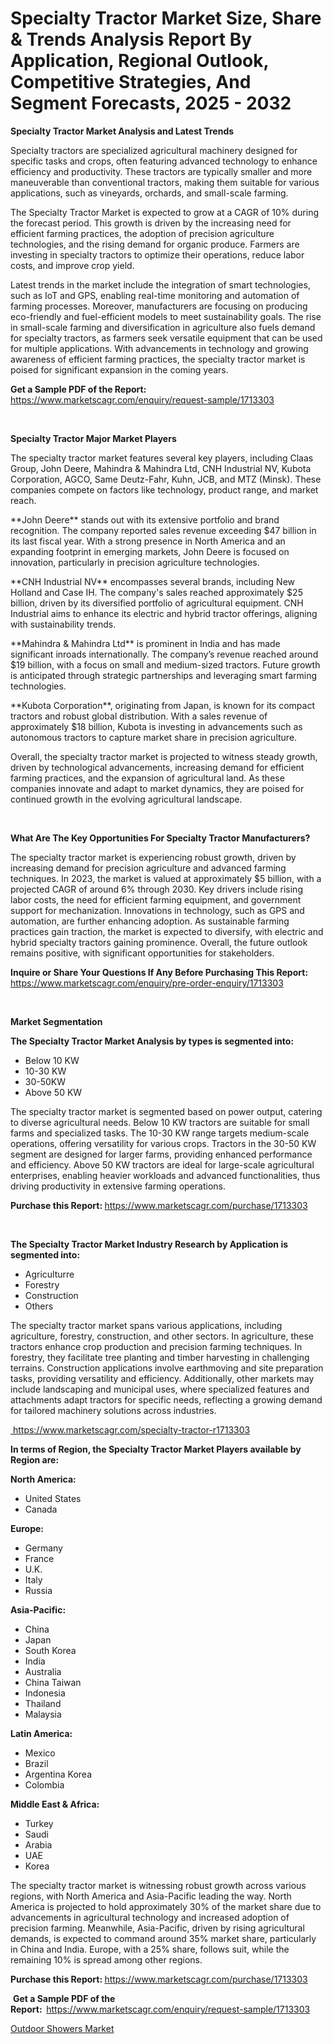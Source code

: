 <p><h1>Specialty Tractor Market Size, Share & Trends Analysis Report By Application, Regional Outlook, Competitive Strategies, And Segment Forecasts, 2025 - 2032</h1></p><p><strong>Specialty Tractor Market Analysis and Latest Trends</strong></p>
<p><p>Specialty tractors are specialized agricultural machinery designed for specific tasks and crops, often featuring advanced technology to enhance efficiency and productivity. These tractors are typically smaller and more maneuverable than conventional tractors, making them suitable for various applications, such as vineyards, orchards, and small-scale farming.</p><p>The Specialty Tractor Market is expected to grow at a CAGR of 10% during the forecast period. This growth is driven by the increasing need for efficient farming practices, the adoption of precision agriculture technologies, and the rising demand for organic produce. Farmers are investing in specialty tractors to optimize their operations, reduce labor costs, and improve crop yield.</p><p>Latest trends in the market include the integration of smart technologies, such as IoT and GPS, enabling real-time monitoring and automation of farming processes. Moreover, manufacturers are focusing on producing eco-friendly and fuel-efficient models to meet sustainability goals. The rise in small-scale farming and diversification in agriculture also fuels demand for specialty tractors, as farmers seek versatile equipment that can be used for multiple applications. With advancements in technology and growing awareness of efficient farming practices, the specialty tractor market is poised for significant expansion in the coming years.</p></p>
<p><strong>Get a Sample PDF of the Report:&nbsp;</strong> <a href="https://www.marketscagr.com/enquiry/request-sample/1713303?utm_campaign=2935&utm_medium=2&utm_source=Github&utm_content=ia&utm_term=08042025&utm_id=specialty-tractor">https://www.marketscagr.com/enquiry/request-sample/1713303</a></p>
<p>&nbsp;</p>
<p><strong>Specialty Tractor Major Market Players</strong></p>
<p><p>The specialty tractor market features several key players, including Claas Group, John Deere, Mahindra & Mahindra Ltd, CNH Industrial NV, Kubota Corporation, AGCO, Same Deutz-Fahr, Kuhn, JCB, and MTZ (Minsk). These companies compete on factors like technology, product range, and market reach.</p><p>**John Deere** stands out with its extensive portfolio and brand recognition. The company reported sales revenue exceeding $47 billion in its last fiscal year. With a strong presence in North America and an expanding footprint in emerging markets, John Deere is focused on innovation, particularly in precision agriculture technologies.</p><p>**CNH Industrial NV** encompasses several brands, including New Holland and Case IH. The company's sales reached approximately $25 billion, driven by its diversified portfolio of agricultural equipment. CNH Industrial aims to enhance its electric and hybrid tractor offerings, aligning with sustainability trends.</p><p>**Mahindra & Mahindra Ltd** is prominent in India and has made significant inroads internationally. The company’s revenue reached around $19 billion, with a focus on small and medium-sized tractors. Future growth is anticipated through strategic partnerships and leveraging smart farming technologies.</p><p>**Kubota Corporation**, originating from Japan, is known for its compact tractors and robust global distribution. With a sales revenue of approximately $18 billion, Kubota is investing in advancements such as autonomous tractors to capture market share in precision agriculture.</p><p>Overall, the specialty tractor market is projected to witness steady growth, driven by technological advancements, increasing demand for efficient farming practices, and the expansion of agricultural land. As these companies innovate and adapt to market dynamics, they are poised for continued growth in the evolving agricultural landscape.</p></p>
<p>&nbsp;</p>
<p><strong>What Are The Key Opportunities For Specialty Tractor Manufacturers?</strong></p>
<p><p>The specialty tractor market is experiencing robust growth, driven by increasing demand for precision agriculture and advanced farming techniques. In 2023, the market is valued at approximately $5 billion, with a projected CAGR of around 6% through 2030. Key drivers include rising labor costs, the need for efficient farming equipment, and government support for mechanization. Innovations in technology, such as GPS and automation, are further enhancing adoption. As sustainable farming practices gain traction, the market is expected to diversify, with electric and hybrid specialty tractors gaining prominence. Overall, the future outlook remains positive, with significant opportunities for stakeholders.</p></p>
<p><strong>Inquire or Share Your Questions If Any Before Purchasing This Report:</strong> <a href="https://www.marketscagr.com/enquiry/pre-order-enquiry/1713303?utm_campaign=2935&utm_medium=2&utm_source=Github&utm_content=ia&utm_term=08042025&utm_id=specialty-tractor">https://www.marketscagr.com/enquiry/pre-order-enquiry/1713303</a></p>
<p>&nbsp;</p>
<p><strong>Market Segmentation</strong></p>
<p><strong>The Specialty Tractor Market Analysis by types is segmented into:</strong></p>
<p><ul><li>Below 10 KW</li><li>10-30 KW</li><li>30-50KW</li><li>Above 50 KW</li></ul></p>
<p><p>The specialty tractor market is segmented based on power output, catering to diverse agricultural needs. Below 10 KW tractors are suitable for small farms and specialized tasks. The 10-30 KW range targets medium-scale operations, offering versatility for various crops. Tractors in the 30-50 KW segment are designed for larger farms, providing enhanced performance and efficiency. Above 50 KW tractors are ideal for large-scale agricultural enterprises, enabling heavier workloads and advanced functionalities, thus driving productivity in extensive farming operations.</p></p>
<p><strong>Purchase this Report:&nbsp;</strong><a href="https://www.marketscagr.com/purchase/1713303?utm_campaign=2935&utm_medium=2&utm_source=Github&utm_content=ia&utm_term=08042025&utm_id=specialty-tractor">https://www.marketscagr.com/purchase/1713303</a></p>
<p>&nbsp;</p>
<p><strong>The Specialty Tractor Market Industry Research by Application is segmented into:</strong></p>
<p><ul><li>Agriculturre</li><li>Forestry</li><li>Construction</li><li>Others</li></ul></p>
<p><p>The specialty tractor market spans various applications, including agriculture, forestry, construction, and other sectors. In agriculture, these tractors enhance crop production and precision farming techniques. In forestry, they facilitate tree planting and timber harvesting in challenging terrains. Construction applications involve earthmoving and site preparation tasks, providing versatility and efficiency. Additionally, other markets may include landscaping and municipal uses, where specialized features and attachments adapt tractors for specific needs, reflecting a growing demand for tailored machinery solutions across industries.</p></p>
<p><a href="https://www.marketscagr.com/specialty-tractor-r1713303?utm_campaign=2935&utm_medium=2&utm_source=Github&utm_content=ia&utm_term=08042025&utm_id=specialty-tractor">&nbsp;https://www.marketscagr.com/specialty-tractor-r1713303</a></p>
<p><strong>In terms of Region, the Specialty Tractor Market Players available by Region are:</strong></p>
<p>
    <p> <strong> North America: </strong>
        <ul>
            <li>United States</li>
            <li>Canada</li>
        </ul>
        </p> 
    <p> <strong> Europe: </strong>
        <ul>
            <li>Germany</li>
            <li>France</li>
            <li>U.K.</li>
            <li>Italy</li>
            <li>Russia</li>
        </ul>
        </p> 
    <p> <strong> Asia-Pacific: </strong>
        <ul>
            <li>China</li>
            <li>Japan</li>
            <li>South Korea</li>
            <li>India</li>
            <li>Australia</li>
            <li>China Taiwan</li>
            <li>Indonesia</li>
            <li>Thailand</li>
            <li>Malaysia</li>
        </ul>
        </p> 
    <p> <strong> Latin America: </strong>
        <ul>
            <li>Mexico</li>
            <li>Brazil</li>
            <li>Argentina Korea</li>
            <li>Colombia</li>
        </ul>
        </p> 
    <p> <strong> Middle East & Africa: </strong>
        <ul>
            <li>Turkey</li>
            <li>Saudi</li>
            <li>Arabia</li>
            <li>UAE</li>
            <li>Korea</li>
        </ul>
    </p>
    </p>
<p><p>The specialty tractor market is witnessing robust growth across various regions, with North America and Asia-Pacific leading the way. North America is projected to hold approximately 30% of the market share due to advancements in agricultural technology and increased adoption of precision farming. Meanwhile, Asia-Pacific, driven by rising agricultural demands, is expected to command around 35% market share, particularly in China and India. Europe, with a 25% share, follows suit, while the remaining 10% is spread among other regions.</p></p>
<p><strong>Purchase this Report: </strong><a href="https://www.marketscagr.com/purchase/1713303?utm_campaign=2935&utm_medium=2&utm_source=Github&utm_content=ia&utm_term=08042025&utm_id=specialty-tractor">https://www.marketscagr.com/purchase/1713303</a></p>
<p>&nbsp;<strong>Get a Sample PDF of the Report:&nbsp;&nbsp;</strong><a href="https://www.marketscagr.com/enquiry/request-sample/1713303?utm_campaign=2935&utm_medium=2&utm_source=Github&utm_content=ia&utm_term=08042025&utm_id=specialty-tractor">https://www.marketscagr.com/enquiry/request-sample/1713303</a></p>
<p><strong></strong></p>
<p><p><a href="https://github.com/birbamanan03/Market-Research-Report-List-1/blob/main/outdoor-showers-market.md?utm_campaign=2935&utm_medium=2&utm_source=Github&utm_content=ia&utm_term=08042025&utm_id=specialty-tractor">Outdoor Showers Market</a></p></p>